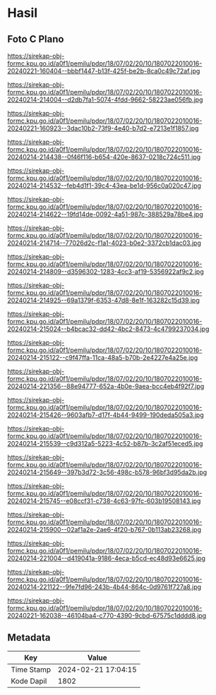# Hasil

## Foto C Plano

https://sirekap-obj-formc.kpu.go.id/a0f1/pemilu/pdpr/18/07/02/20/10/1807022010016-20240221-160404--bbbf1447-b13f-425f-be2b-8ca0c49c72af.jpg

https://sirekap-obj-formc.kpu.go.id/a0f1/pemilu/pdpr/18/07/02/20/10/1807022010016-20240214-214004--d2db7fa1-5074-4fdd-9662-58223ae056fb.jpg

https://sirekap-obj-formc.kpu.go.id/a0f1/pemilu/pdpr/18/07/02/20/10/1807022010016-20240221-160923--3dac10b2-73f9-4e40-b7d2-e7213e1f1857.jpg

https://sirekap-obj-formc.kpu.go.id/a0f1/pemilu/pdpr/18/07/02/20/10/1807022010016-20240214-214438--0f46f116-b654-420e-8637-0218c724c511.jpg

https://sirekap-obj-formc.kpu.go.id/a0f1/pemilu/pdpr/18/07/02/20/10/1807022010016-20240214-214532--feb4d1f1-39c4-43ea-be1d-956c0a020c47.jpg

https://sirekap-obj-formc.kpu.go.id/a0f1/pemilu/pdpr/18/07/02/20/10/1807022010016-20240214-214622--19fd14de-0092-4a51-987c-388529a78be4.jpg

https://sirekap-obj-formc.kpu.go.id/a0f1/pemilu/pdpr/18/07/02/20/10/1807022010016-20240214-214714--77026d2c-f1a1-4023-b0e2-3372cb1dac03.jpg

https://sirekap-obj-formc.kpu.go.id/a0f1/pemilu/pdpr/18/07/02/20/10/1807022010016-20240214-214809--d3596302-1283-4cc3-af19-5356922af9c2.jpg

https://sirekap-obj-formc.kpu.go.id/a0f1/pemilu/pdpr/18/07/02/20/10/1807022010016-20240214-214925--69a1379f-6353-47d8-8e1f-163282c15d39.jpg

https://sirekap-obj-formc.kpu.go.id/a0f1/pemilu/pdpr/18/07/02/20/10/1807022010016-20240214-215024--b4bcac32-dd42-4bc2-8473-4c4799237034.jpg

https://sirekap-obj-formc.kpu.go.id/a0f1/pemilu/pdpr/18/07/02/20/10/1807022010016-20240214-215122--c9f47ffa-11ca-48a5-b70b-2e4227e4a25e.jpg

https://sirekap-obj-formc.kpu.go.id/a0f1/pemilu/pdpr/18/07/02/20/10/1807022010016-20240214-221356--88e94777-652a-4b0e-9aea-bcc4eb4f92f7.jpg

https://sirekap-obj-formc.kpu.go.id/a0f1/pemilu/pdpr/18/07/02/20/10/1807022010016-20240214-215426--9603afb7-d17f-4b44-9499-190deda505a3.jpg

https://sirekap-obj-formc.kpu.go.id/a0f1/pemilu/pdpr/18/07/02/20/10/1807022010016-20240214-215539--c9d312a5-5223-4c52-b87b-3c2af51eced5.jpg

https://sirekap-obj-formc.kpu.go.id/a0f1/pemilu/pdpr/18/07/02/20/10/1807022010016-20240214-215649--397b3d72-3c56-498c-b578-96bf3d95da2b.jpg

https://sirekap-obj-formc.kpu.go.id/a0f1/pemilu/pdpr/18/07/02/20/10/1807022010016-20240214-215745--e08ccf31-c738-4c63-97fc-603b19508143.jpg

https://sirekap-obj-formc.kpu.go.id/a0f1/pemilu/pdpr/18/07/02/20/10/1807022010016-20240214-215900--02af1a2e-2ae6-4f20-b767-0b113ab23268.jpg

https://sirekap-obj-formc.kpu.go.id/a0f1/pemilu/pdpr/18/07/02/20/10/1807022010016-20240214-221004--d419041a-9186-4eca-b5cd-ec48d93e6625.jpg

https://sirekap-obj-formc.kpu.go.id/a0f1/pemilu/pdpr/18/07/02/20/10/1807022010016-20240214-221122--9fe7fd96-243b-4b44-864c-0d9761f727a8.jpg

https://sirekap-obj-formc.kpu.go.id/a0f1/pemilu/pdpr/18/07/02/20/10/1807022010016-20240221-162038--46104ba4-c770-4390-9cbd-67575c1dddd8.jpg


## Metadata

| Key        | Value               |
| ---------- | ------------------- |
| Time Stamp | 2024-02-21 17:04:15 |
| Kode Dapil | 1802                |



